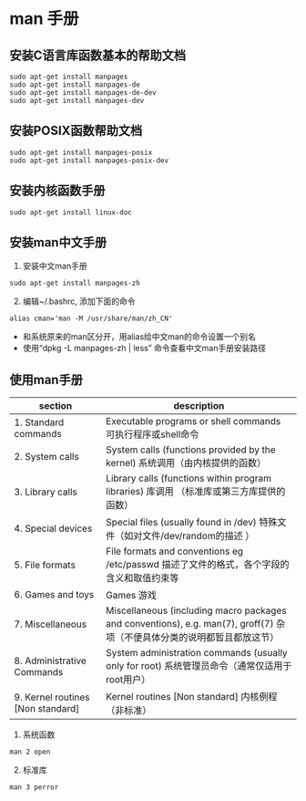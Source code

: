 # man 手册

## 安装C语言库函数基本的帮助文档
```
sudo apt-get install manpages
sudo apt-get install manpages-de
sudo apt-get install manpages-de-dev
sudo apt-get install manpages-dev
```

## 安装POSIX函数帮助文档
```
sudo apt-get install manpages-posix
sudo apt-get install manpages-posix-dev
```

## 安装内核函数手册
```
sudo apt-get install linux-doc
```

## 安装man中文手册
1. 安装中文man手册
```
sudo apt-get install manpages-zh
```

2. 编辑~/.bashrc, 添加下面的命令
```
alias cman='man -M /usr/share/man/zh_CN'
```
* 和系统原来的man区分开，用alias给中文man的命令设置一个别名
* 使用“dpkg -L manpages-zh | less” 命令查看中文man手册安装路径

## 使用man手册
|section|description|  
|----|----|  
|1. Standard commands|Executable programs or shell commands 可执行程序或shell命令|
|2. System calls|System calls (functions provided by the kernel) 系统调用（由内核提供的函数）|  
|3. Library calls|Library calls (functions within program libraries) 库调用 （标准库或第三方库提供的函数）|  
|4. Special devices|Special files (usually found in /dev) 特殊文件（如对文件/dev/random的描述 ）|  
|5. File formats|File formats and conventions eg /etc/passwd 描述了文件的格式，各个字段的含义和取值约束等|  
|6. Games and toys|Games 游戏|  
|7. Miscellaneous|Miscellaneous (including macro packages and conventions), e.g. man(7), groff(7) 杂项（不便具体分类的说明都暂且都放这节）|  
|8. Administrative Commands|System administration commands (usually only for root) 系统管理员命令（通常仅适用于root用户）|  
|9. Kernel routines [Non standard]|Kernel routines [Non standard] 内核例程（非标准）|  

1. 系统函数
```
man 2 open
```

2. 标准库
```
man 3 perror
```
